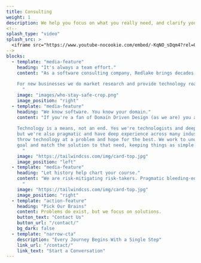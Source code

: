 ```yaml
---
title: Consulting
weight: 1
description: We help you focus on what you really need, and clarify your vision, so you can reach your goals.
<!--
splash_type: "video"
splash_src: >
  <iframe src="https://www.youtube-nocookie.com/embed/-KqNO_sDqm4?rel=0" frameborder="0" allow="autoplay; encrypted-media" allowfullscreen></iframe>
-->
blocks:
  - template: "media-feature"
    heading: "It's always a team effort."
    content: "As a software consulting company, Redlake brings decades of expertise to bear. You might say we're tech-knowledge-y. You know you're stuff, and we know ours. Meeting in the middle is where the magic happens.
    
    For new businesses we do market research and provide technology roadmaps so you can make informed decisions. If you're an esatablished business, looking ahead and trying to keep up with a changing world, we evaluate where you are now and figure out how to get you there from here. Just keeping up isn't enough for us though. We want to put you ahead of the curve so you're leading the pack.
      "
    image: "images/who-stay-safe-crop.png"
    image_position: "right"
  - template: "media-feature"
    heading: "We know software. You know your domain."
    content: "If you're a fan of Domain Driven Design (as we are) you already know that good DSLs match the domain vocabulary. This leaves less room for misiniterpretation and allows stakeholders and developers to speak the same language. Solving problems with teams requires communication. We aim to make it as effective as possible.
    
    Technology is a means, not an end. Yes we're technologists and deep thinkers,
    but we're also pragmatic and have deep experience across many industries. We don't
    throw technology at a problem and hope for the best. We work to understand the ultimate
    goal and match the solution to that need, keeping things as simple as possible.
      "
    image: "https://tailwindcss.com/img/card-top.jpg"
    image_position: "left"
  - template: "media-feature"
    heading: "Let history help chart your course."
    content: "We are risk-mitigating risk-takers. Pragmatic bleeding-edge luddites who don't choose technologies based on trends and fashion, but results. Just because something is new or popular doesn't mean its good. We won't just tell you what you want to hear, and we'll strongly suggest that you eat your vegetables. It's not about running as hard as you can, but winning the race.
      "
    image: "https://tailwindcss.com/img/card-top.jpg"
    image_position: "right"
  - template: "action-feature"
    heading: "Pick Our Brains"
    content: Problems do exist, but we focus on solutions.
    button_text: "Contact Us"
    button_url: "/contact/"
    bg_dark: false
  - template: "narrow-cta"
    description: "Every Journey Begins With a Single Step"
    link_url: "/contact/"
    link_text: "Start a Conversation"
---
```

